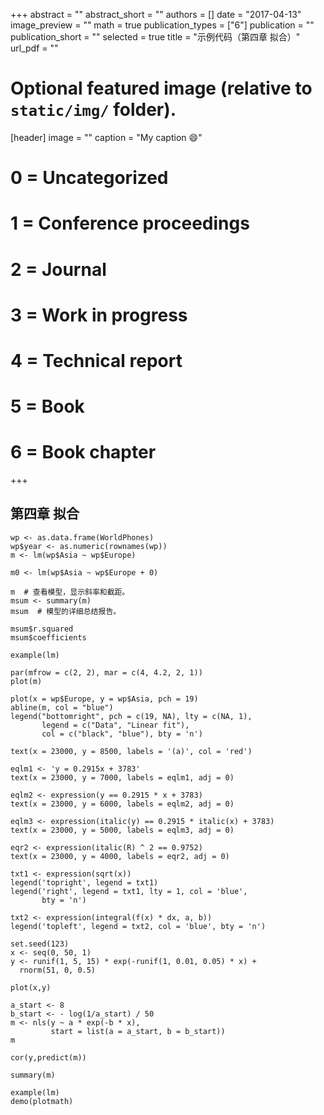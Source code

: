 +++
abstract = ""
abstract_short = ""
authors = []
date = "2017-04-13"
image_preview = ""
math = true
publication_types = ["6"]
publication = ""
publication_short = ""
selected = true
title = "示例代码（第四章 拟合）"
url_pdf = ""

# Optional featured image (relative to `static/img/` folder).
[header]
image = ""
caption = "My caption :smile:"

# 0 = Uncategorized
# 1 = Conference proceedings
# 2 = Journal
# 3 = Work in progress
# 4 = Technical report
# 5 = Book
# 6 = Book chapter
+++

## 第四章 拟合

```
wp <- as.data.frame(WorldPhones)
wp$year <- as.numeric(rownames(wp))
m <- lm(wp$Asia ~ wp$Europe) 

m0 <- lm(wp$Asia ~ wp$Europe + 0) 

m  # 查看模型，显示斜率和截距。
msum <- summary(m)
msum  # 模型的详细总结报告。

msum$r.squared
msum$coefficients

example(lm)

par(mfrow = c(2, 2), mar = c(4, 4.2, 2, 1)) 
plot(m)

plot(x = wp$Europe, y = wp$Asia, pch = 19)
abline(m, col = "blue")
legend("bottomright", pch = c(19, NA), lty = c(NA, 1),
       legend = c("Data", "Linear fit"),
       col = c("black", "blue"), bty = 'n')
	   
text(x = 23000, y = 8500, labels = '(a)', col = 'red')

eqlm1 <- 'y = 0.2915x + 3783'
text(x = 23000, y = 7000, labels = eqlm1, adj = 0)

eqlm2 <- expression(y == 0.2915 * x + 3783)
text(x = 23000, y = 6000, labels = eqlm2, adj = 0)

eqlm3 <- expression(italic(y) == 0.2915 * italic(x) + 3783)
text(x = 23000, y = 5000, labels = eqlm3, adj = 0)

eqr2 <- expression(italic(R) ^ 2 == 0.9752)
text(x = 23000, y = 4000, labels = eqr2, adj = 0)

txt1 <- expression(sqrt(x))
legend('topright', legend = txt1)
legend('right', legend = txt1, lty = 1, col = 'blue', 
       bty = 'n')
	   
txt2 <- expression(integral(f(x) * dx, a, b))
legend('topleft', legend = txt2, col = 'blue', bty = 'n')

set.seed(123)
x <- seq(0, 50, 1)
y <- runif(1, 5, 15) * exp(-runif(1, 0.01, 0.05) * x) + 
  rnorm(51, 0, 0.5)
  
plot(x,y)

a_start <- 8
b_start <- - log(1/a_start) / 50
m <- nls(y ~ a * exp(-b * x), 
         start = list(a = a_start, b = b_start))
m

cor(y,predict(m))

summary(m)

example(lm)
demo(plotmath)
```
